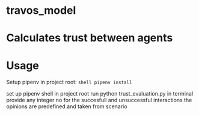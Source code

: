 # travos_model
# Calculates trust between agents
# Usage
Setup pipenv in project root:
    ```shell
    pipenv install
    ```

 set up pipenv shell in project root
 run python trust_evaluation.py in terminal
 provide any integer no for the succesfull and unsuccessful interactions
 the opinions are predefined and taken from scenario
